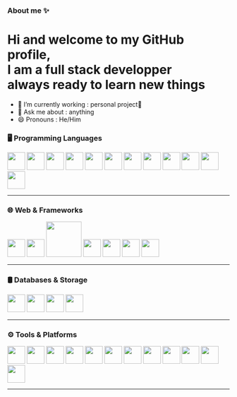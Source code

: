 ### About me ✨
# Hi and welcome to my GitHub profile,<br/>I am a full stack developper <br/>always ready to learn new things

- 🔭 I’m currently working : personal project🥋
- 💬 Ask me about : anything
- 😄 Pronouns : He/Him

### 🖥️ Programming Languages   
<p align="left">
  <img src="https://cdn.jsdelivr.net/gh/devicons/devicon/icons/python/python-original.svg" width="40px"/>
  <img src="https://icongr.am/devicon/c-original.svg" width="40px"/>
  <img src="https://cdn.jsdelivr.net/gh/devicons/devicon/icons/cplusplus/cplusplus-plain.svg" width="40px"/>
  <img src="https://icongr.am/devicon/csharp-original.svg" width="40px"/>
  <img src="https://cdn.jsdelivr.net/gh/devicons/devicon/icons/java/java-original.svg" width="40px"/>
  <img src="https://cdn.jsdelivr.net/gh/devicons/devicon@latest/icons/kotlin/kotlin-original.svg" width="40px"/>
  <img src="https://cdn.jsdelivr.net/gh/devicons/devicon/icons/ruby/ruby-plain.svg" width="40px"/>
  <img src="https://cdn.jsdelivr.net/gh/devicons/devicon@latest/icons/go/go-original.svg" width="40px"/>
  <img src="https://cdn.jsdelivr.net/gh/devicons/devicon@latest/icons/rust/rust-original.svg" width="40px"/>
  <img src="https://cdn.jsdelivr.net/gh/devicons/devicon@latest/icons/dart/dart-original.svg" width="40px"/>
  <img src="https://cdn.jsdelivr.net/gh/devicons/devicon@latest/icons/wasm/wasm-original-wordmark.svg" width="40px"/>
  <img src="https://cdn.jsdelivr.net/gh/devicons/devicon@latest/icons/typescript/typescript-original.svg" width="40px"/>
</p>

---

### 🌐 Web & Frameworks  
<p align="left">
  <img src="https://cdn.jsdelivr.net/gh/devicons/devicon/icons/react/react-original.svg" width="40px"/>
  <img src="https://cdn.jsdelivr.net/gh/devicons/devicon/icons/nextjs/nextjs-original.svg" width="40px"/>
  <img src="https://jakarta.ee/images/jakarta/jakarta-ee-logo-color.svg" width="80px"/>
  <img src="https://hono.dev/images/logo.svg" width="40px"/>
  <img src="https://actix.rs/img/logo-icon.png" width="40px"/>
  <img src="https://cdn.jsdelivr.net/gh/devicons/devicon@latest/icons/sdl/sdl-original.svg" width="40px"/>
  <img src="https://cdn.jsdelivr.net/gh/devicons/devicon@latest/icons/spring/spring-original.svg" width="40px"/>
</p>

---

### 🛢️ Databases & Storage  
<p align="left">
  <img src="https://cdn.jsdelivr.net/gh/devicons/devicon@latest/icons/postgresql/postgresql-original.svg" width="40px"/>
  <img src="https://cdn.jsdelivr.net/gh/devicons/devicon@latest/icons/mongodb/mongodb-original.svg" width="40px"/>
  <img src="https://cdn.jsdelivr.net/gh/devicons/devicon@latest/icons/neo4j/neo4j-original.svg" width="40px"/>
  <img src="https://cdn.jsdelivr.net/gh/devicons/devicon@latest/icons/redis/redis-original.svg" width="40px"/>
</p>

---

### ⚙️ Tools & Platforms  
<p align="left">
  <img src="https://cdn.jsdelivr.net/gh/devicons/devicon@latest/icons/docker/docker-plain.svg" width="40px"/>
  <img src="https://cdn.jsdelivr.net/gh/devicons/devicon@latest/icons/kubernetes/kubernetes-original.svg" width="40px"/>
  <img src="https://cdn.jsdelivr.net/gh/devicons/devicon@latest/icons/githubactions/githubactions-original.svg" width="40px"/>
  <img src="https://cdn.jsdelivr.net/gh/devicons/devicon@latest/icons/unity/unity-original.svg" width="40px"/>
  <img src="https://cdn.jsdelivr.net/gh/devicons/devicon@latest/icons/arduino/arduino-original.svg" width="40px"/>
  <img src="https://cdn.jsdelivr.net/gh/devicons/devicon@latest/icons/embeddedc/embeddedc-original.svg" width="40px"/>
  <img src="https://cdn.jsdelivr.net/gh/devicons/devicon@latest/icons/gcc/gcc-line.svg" width="40px"/>
  <img src="https://cdn.jsdelivr.net/gh/devicons/devicon@latest/icons/neovim/neovim-original-wordmark.svg" width="40px"/>
  <img src="https://cdn.jsdelivr.net/gh/devicons/devicon@latest/icons/archlinux/archlinux-original.svg" width="40px"/>
  <img src="https://cdn.jsdelivr.net/gh/devicons/devicon@latest/icons/cmake/cmake-original-wordmark.svg" width="40px"/>
  <img src="https://cdn.jsdelivr.net/gh/devicons/devicon@latest/icons/nixos/nixos-original.svg" width="40px"/>
  <img src="https://cdn.jsdelivr.net/gh/devicons/devicon@latest/icons/androidstudio/androidstudio-original.svg" width="40px"/>        
</p>
          
---

